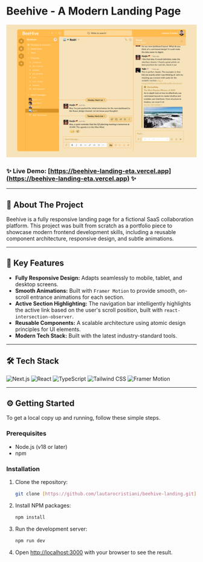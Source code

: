 # Beehive - A Modern Landing Page

![Beehive Landing Page](./public/assets/beehive-app-mockup.png)

### ✨ **Live Demo:** [https://beehive-landing-eta.vercel.app](https://beehive-landing-eta.vercel.app) ✨

---

## 📖 About The Project

Beehive is a fully responsive landing page for a fictional SaaS collaboration platform. This project was built from scratch as a portfolio piece to showcase modern frontend development skills, including a reusable component architecture, responsive design, and subtle animations.

---

## 🚀 Key Features

-   **Fully Responsive Design:** Adapts seamlessly to mobile, tablet, and desktop screens.
-   **Smooth Animations:** Built with `Framer Motion` to provide smooth, on-scroll entrance animations for each section.
-   **Active Section Highlighting:** The navigation bar intelligently highlights the active link based on the user's scroll position, built with `react-intersection-observer`.
-   **Reusable Components:** A scalable architecture using atomic design principles for UI elements.
-   **Modern Tech Stack:** Built with the latest industry-standard tools.

---

## 🛠️ Tech Stack

![Next.js](https://img.shields.io/badge/next.js-000000?style=for-the-badge&logo=nextdotjs&logoColor=white)
![React](https://img.shields.io/badge/React-20232A?style=for-the-badge&logo=react&logoColor=61DAFB)
![TypeScript](https://img.shields.io/badge/TypeScript-007ACC?style=for-the-badge&logo=typescript&logoColor=white)
![Tailwind CSS](https://img.shields.io/badge/Tailwind_CSS-38B2AC?style=for-the-badge&logo=tailwind-css&logoColor=white)
![Framer Motion](https://img.shields.io/badge/Framer_Motion-0055FF?style=for-the-badge&logo=framer&logoColor=white)

---

## ⚙️ Getting Started

To get a local copy up and running, follow these simple steps.

### Prerequisites

-   Node.js (v18 or later)
-   npm

### Installation

1.  Clone the repository:
    ```bash
    git clone [https://github.com/lautarocristiani/beehive-landing.git](https://github.com/lautarocristiani/beehive-landing.git)
    ```
2.  Install NPM packages:
    ```bash
    npm install
    ```
3.  Run the development server:
    ```bash
    npm run dev
    ```
4.  Open [http://localhost:3000](http://localhost:3000) with your browser to see the result.